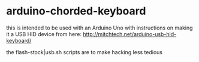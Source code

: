 # arduino-chorded-keyboard

this is intended to be used with an Arduino Uno with instructions on making it a USB HID device from here: http://mitchtech.net/arduino-usb-hid-keyboard/

the flash-stock|usb.sh scripts are to make hacking less tedious
